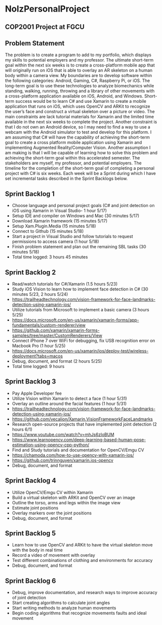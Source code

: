# NolzPersonalProject
## COP2001 Project at FGCU

## Problem Statement
  The problem is to create a program to add to my portfolio, which displays my skills to potential employers and my professor. The ultimate short-term goal within the next six weeks is to create a cross-platform mobile app that will originally run on iOS that is able to overlay an AR skeleton on a human body within a camera view. My boundaries are to develop software within the following categories: Android, Gaming, C#, Raspberry Pi, or iOS. The long-term goal is to use these technologies to analyze biomechanics while standing, walking, running, throwing and a library of other movements with a cross-platform application available on iOS, Android, and Windows. Short-term success would be to learn C# and use Xamarin to create a mobile application that runs on iOS, which uses OpenCV and ARKit to recognize the user’s face and construct a virtual skeleton over a picture or video. The main constraints are lack tutorial materials for Xamarin and the limited time available in the next six weeks to complete the project. Another constraint is that I do not own an Android device, so I may need to find a way to use a webcam with the Android simulator to test and develop for this platform. I am assuming that C# will have the capability of achieving the short-term goal to create a cross platform mobile application using Xamarin and implementing Augmented Reality/Computer Vision. Another assumption I am making is that I will be capable of learning how to solve this problem and achieving the short-term goal within this accelerated semester. The stakeholders are myself, my professor, and potential employers. The timeline for the completion of the short-term goal of completing a personal project with C# is six weeks. Each week will be a Sprint during which I have set incremental tasks described in the Sprint Backlogs below.

## Sprint Backlog 1
- Choose language and personal project goals (C# and joint detection on iOS using Xamarin in Visual Studio- 1 hour 5/17)
- Setup IDE and compiler on Windows and Mac (30 minutes 5/17)
- Download Xamarin framework (15 minutes 5/17)
- Setup Xam.Plugin.Media (15 minutes 5/18)
- Connect to Github (15 minutes 5/18)
- Start a project in Visual Studio and follow tutorials to request permissions to access camera (1 hour 5/18)
- Finish problem statement and plan out the remaining SBL tasks (30 minutes 5/18)
- Total time logged: 3 hours 45 minutes

## Sprint Backlog 2
- Read/watch tutorials for C#/Xamarin (1.5 hours 5/23)
- Study iOS Vision to learn how to implement face detection in C# (30 minutes 5/23, 2 hours 5/24)
- https://trailheadtechnology.com/vision-framework-for-face-landmarks-detection-using-xamarin-ios/
- Utilize tutorials from Microsoft to implement a basic camera (3 hours 5/25)
- https://docs.microsoft.com/en-us/xamarin/xamarin-forms/app-fundamentals/custom-renderer/view
- https://github.com/xamarin/xamarin-forms-samples/tree/master/CustomRenderers/View
- Connect iPhone 7 over WiFi for debugging, fix USB recognition error on Macbook Pro (1 hour 5/25)
- https://docs.microsoft.com/en-us/xamarin/ios/deploy-test/wireless-deployment?tabs=macos
- Debug, document, and format (2 hours 5/25)
- Total time logged: 9 hours

## Sprint Backlog 3
- Pay Apple Developer fee
- Utilize Vision within Xamarin to detect a face (1 hour 5/31)
- Overlay an outline around the facial features (1 hour 5/31)
- https://trailheadtechnology.com/vision-framework-for-face-landmarks-detection-using-xamarin-ios/
- https://github.com/vecalion/Xamarin.VisionFrameworkFaceLandmarks
- Research open-source projects that have implemented joint detection (2 hours 6/1)
- https://www.youtube.com/watch?v=mhJs6zIoBUM
- https://www.learnopencv.com/deep-learning-based-human-pose-estimation-using-opencv-cpp-python/
- Find and Study tutorials and documentation for OpenCV/Emgu CV
- https://chamoda.com/how-to-use-opencv-with-xamarin-ios/
- https://github.com/trinnguyen/xamarin.ios-opencv
- Debug, document, and format

## Sprint Backlog 4
- Utilize OpenCV/Emgu CV within Xamarin
- Build a virtual skeleton with ARKit and OpenCV over an image
- Outline the torso, arms and legs within the image view
- Estimate joint positions
- Overlay markers over the joint positions
- Debug, document, and format

## Sprint Backlog 5
- Learn how to use OpenCV and ARKit to have the virtual skeleton move with the body in real time 
- Record a video of movement with overlay
- Test different combinations of clothing and environments for accuracy
- Debug, document, and format

## Sprint Backlog 6
- Debug, improve documentation, and research ways to improve accuracy of joint detection
- Start creating algorithms to calculate joint angles
- Start writing methods to analyze human movements
- Begin coding algorithms that recognize movements faults and ideal movement
